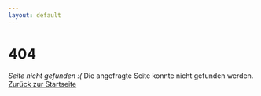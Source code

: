 ```yaml
---
layout: default
---
```


# 404

*Seite nicht gefunden :(*
Die angefragte Seite konnte nicht gefunden werden.
[Zurück zur Startseite](/)
